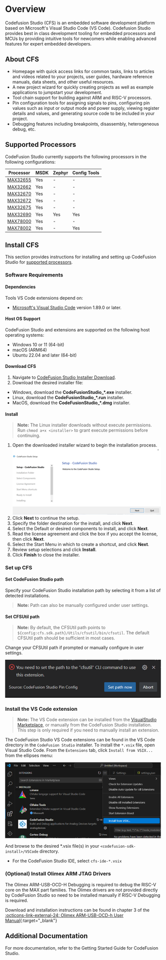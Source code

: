 # Overview

Codefusion Studio (CFS) is an embedded software development platform based on Microsoft's Visual Studio Code (VS Code). Codefusion Studio provides best in class development tooling for embedded processors and MCUs by providing intuitive tools for newcomers while enabling advanced features for expert embedded developers.

## About CFS

- Homepage with quick access links for common tasks, links to articles and videos related to your projects, user guides, hardware reference manuals, data sheets, and other useful resources.
- A new project wizard for quickly creating projects as well as example applications to jumpstart your development.
- Tool chain support for building against ARM and RISC-V processors.
- Pin configuration tools for assigning signals to pins, configuring pin values such as input or output mode and power supply, viewing register details and values, and generating source code to be included in your project.
- Debugging features including breakpoints, disassembly, heterogeneous debug, etc.

## Supported Processors

CodeFusion Studio currently supports the following processors in the following configurations:

| Processor                                                    | MSDK | Zephyr | Config Tools |
| ------------------------------------------------------------ | ---- | ------ | ------------ |
| [MAX32655](https://www.analog.com/en/products/MAX32655.html) | Yes  | -      | -            |
| [MAX32662](https://www.analog.com/en/products/MAX32662.html) | Yes  | -      | -            |
| [MAX32670](https://www.analog.com/en/products/MAX32670.html) | Yes  | -      | -            |
| [MAX32672](https://www.analog.com/en/products/MAX32672.html) | Yes  | -      | -            |
| [MAX32675](https://www.analog.com/en/products/MAX32675.html) | Yes  | -      | -            |
| [MAX32690](https://www.analog.com/en/products/MAX32690.html) | Yes  | Yes    | Yes          |
| [MAX78000](https://www.analog.com/en/products/MAX78000.html) | Yes  | -      | -            |
| [MAX78002](https://www.analog.com/en/products/MAX78002.html) | Yes  | -      | Yes          |

## Install CFS

This section provides instructions for installing and setting up CodeFusion Studio for [supported processors](#supported-processors).

### Software Requirements

#### Dependencies

Tools VS Code extensions depend on:

- [Microsoft's Visual Studio Code](https://code.visualstudio.com/) version 1.89.0 or later.

#### Host OS Support

 CodeFusion Studio and extensions are supported on the following host operating systems:

- Windows 10 or 11 (64-bit)
- macOS (ARM64)
- Ubuntu 22.04 and later (64-bit)

#### Download CFS

1. Navigate to [CodeFusion Studio Installer Download](https://analog.com/CodeFusionStudio).
2. Download the desired installer file:

- Windows, download the **CodeFusionStudio\_\*.exe** installer.
- Linux, download the **CodeFusionStudio\_\*.run** installer.
- MacOS, download the **CodeFusionStudio\_\*.dmg** installer.

#### Install

> **Note:**
> The Linux installer downloads without execute permissions. Run `chmod a+x <installer>` to grant execute permissions before continuing.

1. Open the downloaded installer wizard to begin the installation process. ![Installer Setup](docs/user-guide/installation/images/installer-setup.png)
2. Click **Next** to continue the setup.
3. Specify the folder destination for the install, and click **Next**.
4. Select the Default or desired components to install, and click **Next**.
5. Read the license agreement and click the box if you accept the license, then click **Next**.
6. Select the Start Menu in which to create a shortcut, and click **Next**.
7. Review setup selections and click **Install**.
8. Click **Finish** to close the installer.

### Set up CFS

#### Set CodeFusion Studio path

Specify your CodeFusion Studio installation path by selecting it from a list of detected installations.

> **Note:**
> Path can also be manually configured under user settings.

#### Set CFSUtil path

> **Note:**
> By default, the CFSUtil path points to `${config:cfs.sdk.path}/Utils/cfsutil/bin/cfsutil`.
> The default CFSUtil path should be sufficient in most cases.

Change your CFSUtil path if prompted or manually configure in user settings.

![Set CFS Util Path](docs/user-guide/installation/images/cfs-util-path-notification.png)

### Install the VS Code extension

> **Note:**
> The VS Code extension can be installed from the [VisualStudio Marketplace](https://marketplace.visualstudio.com/items?itemName=AnalogDevices.cfs-ide), or manually from the CodeFusion Studio installation.
> This step is only required if you need to manually install an extension.

The CodeFusion Studio VS Code extensions can be found in the VS Code directory in the `CodeFusion Studio` installer.
To install the `*.vsix` file, open Visual Studio Code. From the `Extensions` tab, click `Install from VSIX...`  from the ellipses menu:

![Extension Installation](docs/user-guide/installation/images/extension-installation-dark.png)

And browse to the desired *.vsix file(s) in your `<codefusion-sdk-install>/VSCode` directory.

- For the CodeFusion Studio IDE, select `cfs-ide-*.vsix`

### (Optional) Install Olimex ARM JTAG Drivers

The Olimex ARM-USB-OCD-H Debugging is required to debug the RISC-V core on the MAX part families. The Olimex drivers are not provided directly by CodeFusion Studio so need to be installed manually if RISC-V Debugging is required.

Download and installation instructions can be found in chapter 3 of the [:octicons-link-external-24: Olimex ARM-USB-OCD-h User Manual](https://www.olimex.com/Products/ARM/JTAG/_resources/ARM-USB-OCD_and_OCD_H_manual.pdf){:target="_blank"}

## Additional Documentation

For more documentation, refer to the Getting Started Guide for CodeFusion Studio.
